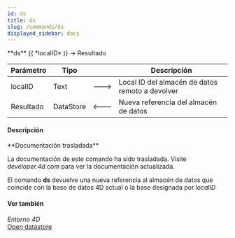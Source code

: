 ```yaml
---
id: ds
title: ds
slug: /commands/ds
displayed_sidebar: docs
---
```


<!--REF #_command_.ds.Syntax-->**ds** {( *localID* )} -> Resultado<!-- END REF-->
<!--REF #_command_.ds.Params-->
| Parámetro | Tipo |  | Descripción |
| --- | --- | --- | --- |
| localID | Text | &#x1F852; | Local ID del almacén de datos remoto a devolver |
| Resultado | DataStore | &#x1F850; | Nueva referencia del almacén de datos |

<!-- END REF-->

#### Descripción 

<!--REF #_command_.ds.Summary-->**Documentación trasladada**

La documentación de este comando ha sido trasladada.<!-- END REF--> Visite *developer.4d.com* para ver la documentación actualizada.

El comando **ds** devuelve una nueva referencia al almacén de datos que coincide con la base de datos 4D actual o la base designada por *localID*

#### Ver también 

*Entorno 4D*  
[Open datastore](open-datastore.md)  